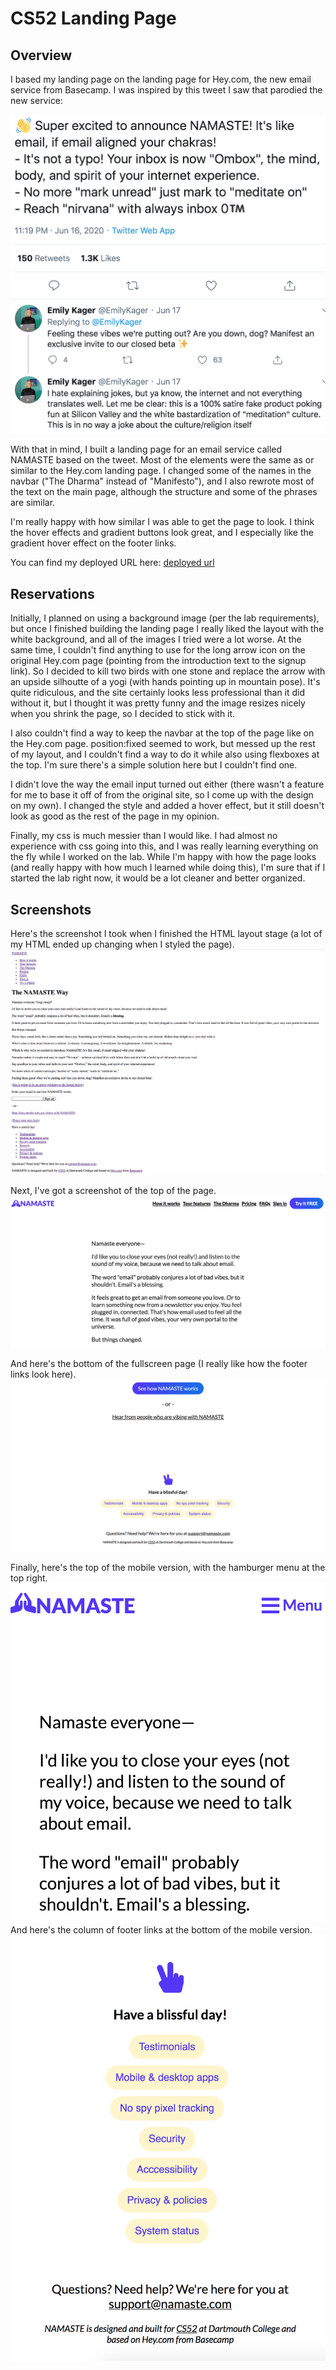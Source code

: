 # CS52 Landing Page

## Overview

I based my landing page on the landing page for Hey.com, the new email service from Basecamp. I was inspired by this tweet I saw that parodied the new service:

![Screenshot](resources/inspiration.png)


With that in mind, I built a landing page for an email service called NAMASTE based on the tweet. Most of the elements were the same as or similar to the Hey.com landing page. I changed some of the names in the navbar ("The Dharma" instead of "Manifesto"), and I also rewrote most of the text on the main page, although the structure and some of the phrases are similar. 

I'm really happy with how similar I was able to get the page to look. I think the hover effects and gradient buttons look great, and I especially like the gradient hover effect on the footer links. 

You can find my deployed URL here: 
[deployed url](https://dartmouth-cs52-20x.github.io/lab1-landingpage-jeremy-washam/)

## Reservations

Initially, I planned on using a background image (per the lab requirements), but once I finished building the landing page I really liked the layout with the white background, and all of the images I tried were a lot worse. At the same time, I couldn't find anything to use for the long arrow icon on the original Hey.com page (pointing from the introduction text to the signup link). So I decided to kill two birds with one stone and replace the arrow with an upside silhoutte of a yogi (with hands pointing up in mountain pose). It's quite ridiculous, and the site certainly looks less professional than it did without it, but I thought it was pretty funny and the image resizes nicely when you shrink the page, so I decided to stick with it. 

I also couldn't find a way to keep the navbar at the top of the page like on the Hey.com page. position:fixed seemed to work, but messed up the rest of my layout, and I couldn't find a way to do it while also using flexboxes at the top. I'm sure there's a simple solution here but I couldn't find one.

I didn't love the way the email input turned out either (there wasn't a feature for me to base it off of from the original site, so I come up with the design on my own). I changed the style and added a hover effect, but it still doesn't look as good as the rest of the page in my opinion.

Finally, my css is much messier than I would like. I had almost no experience with css going into this, and I was really learning everything on the fly while I worked on the lab. While I'm happy with how the page looks (and really happy with how much I learned while doing this), I'm sure that if I started the lab right now, it would be a lot cleaner and better organized. 

## Screenshots

Here's the screenshot I took when I finished the HTML layout stage (a lot of my HTML ended up changing when I styled the page).
![Screenshot](resources/html.png)


Next, I've got a screenshot of the top of the page. 
![Screenshot](resources/fullscreen1.png)

And here's the bottom of the fullscreen page (I really like how the footer links look here).
![Screenshot](resources/fullscreen2.png)


Finally, here's the top of the mobile version, with the hamburger menu at the top right. 
![Screenshot](resources/mobile1.png)
And here's the column of footer links at the bottom of the mobile version.
![Screenshot](resources/mobile2.png)
